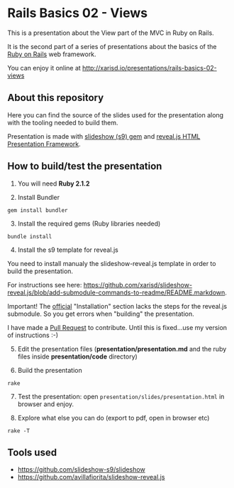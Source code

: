 Rails Basics 02 - Views
==========================

This is a presentation about the View part of the MVC in Ruby on Rails.

It is the second part of a series of presentations about the basics of the [Ruby on Rails](http://rubyonrails.org/) web framework.

You can enjoy it online at <http://xarisd.io/presentations/rails-basics-02-views>

## About this repository

Here you can find the source of the slides used for the presentation along with the tooling needed to build them.

Presentation is made with [slideshow (s9) gem](https://github.com/slideshow-s9/slideshow) and [reveal.js HTML Presentation Framework](https://github.com/hakimel/reveal.js).

## How to build/test the presentation

1. You will need **Ruby 2.1.2**

2. Install Bundler
<pre><code>gem install bundler</code></pre>

3. Install the required gems (Ruby libraries needed)
<pre><code>bundle install</code></pre>

4. Install the s9 template for reveal.js

  You need to install manualy the slideshow-reveal.js template in order to build the presentation.

  For instructions see here:  <https://github.com/xarisd/slideshow-reveal.js/blob/add-submodule-commands-to-readme/README.markdown>.

  Important! The [official](  <https://github.com/avillafiorita/slideshow-reveal.js#installation>) "Installation" section lacks the steps for the reveal.js submodule. So you get errors when "building" the presentation.

  I have made a [Pull Request](https://github.com/avillafiorita/slideshow-reveal.js/pull/3) to contribute. Until this is fixed...use my version of instructions :-)

5. Edit the presentation files (**presentation/presentation.md** and the ruby files inside **presentation/code** directory)

6. Build the presentation
  <pre><code>rake</code></pre>

7. Test the presentation: open <code>presentation/slides/presentation.html</code> in browser and enjoy.

8. Explore what else you can do (export to pdf, open in browser etc)
<pre><code>rake -T</code></pre>


## Tools used

* https://github.com/slideshow-s9/slideshow
* https://github.com/avillafiorita/slideshow-reveal.js
